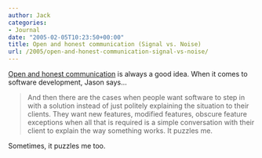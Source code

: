```yaml
---
author: Jack
categories:
- Journal
date: "2005-02-05T10:23:50+00:00"
title: Open and honest communication (Signal vs. Noise)
url: /2005/open-and-honest-communication-signal-vs-noise/
---
```


[Open and honest communication][1] is always a good idea. When it comes to software development, Jason says&#8230;

> 
> 
> And then there are the cases when people want software to step in with a solution instead of just politely explaining the situation to their clients. They want new features, modified features, obscure feature exceptions when all that is required is a simple conversation with their client to explain the way something works. It puzzles me.
> 
> 

Sometimes, it puzzles me too.

 [1]: http://www.37signals.com/svn/archives/001044.php
